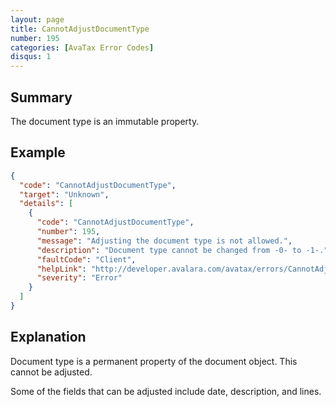 ```yaml
---
layout: page
title: CannotAdjustDocumentType
number: 195
categories: [AvaTax Error Codes]
disqus: 1
---
```


## Summary

The document type is an immutable property. 

## Example

```json
{
  "code": "CannotAdjustDocumentType",
  "target": "Unknown",
  "details": [
    {
      "code": "CannotAdjustDocumentType",
      "number": 195,
      "message": "Adjusting the document type is not allowed.",
      "description": "Document type cannot be changed from -0- to -1-.",
      "faultCode": "Client",
      "helpLink": "http://developer.avalara.com/avatax/errors/CannotAdjustDocumentType",
      "severity": "Error"
    }
  ]
}
```

## Explanation

Document type is a permanent property of the document object. This cannot be adjusted. 

Some of the fields that can be adjusted include date, description, and lines.
